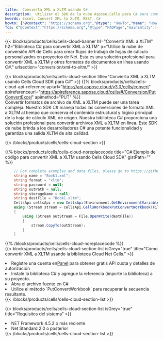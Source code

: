 ```yaml
---
title:  Convierta XML a XLTM usando C#
description:  Utilizar el SDK de la nube Aspose.Cells para C# para convertir un archivo de formato XML a un archivo de formato XLTM.
kwords: Excel, Convert XML to XLTM, REST, C#
howto: {"@context": "https://schema.org","@type": "HowTo","name": "How to convert XML to XLTM using the Cells Cloud Net library.","description": "How to convert XML to XLTM using the Cells Cloud Net library.","image": {"@type": "ImageObject"},"url": "/net/conversion/xml-to-xltm/","step": [{ "@type": "HowToStep","name": "How to convert XML to XLTM using the Cells Cloud Net library. step 1", "image": {"@type": "ImageObject",},"url": "/net/conversion/xml-to-xltm/","text": "Register an account at <a href='https://dashboard.aspose.cloud/'>Dashboard</a> to get free API quota & authorization details",},{ "@type": "HowToStep","name": "How to convert XML to XLTM using the Cells Cloud Net library. step 1", "image": {"@type": "ImageObject",},"url": "/net/conversion/xml-to-xltm/","text": "Install C# library and add the reference (import the library) to your project.",},{ "@type": "HowToStep","name": "How to convert XML to XLTM using the Cells Cloud Net library. step 1", "image": {"@type": "ImageObject",},"url": "/net/conversion/xml-to-xltm/","text": "Open the source file in C#",},{ "@type": "HowToStep","name": "How to convert XML to XLTM using the Cells Cloud Net library. step 1", "image": {"@type": "ImageObject",},"url": "/net/conversion/xml-to-xltm/","text": "Use the `PutConvertWorkbook` method to retrieve the resulting stream.",}, ],"supply": {"@type": "HowToSupply","name": "document"},"tool": [{"@type": "HowToTool","name": "Visual Studio, Visual Studio Code, Rider "},{"@type": "HowToTool","name": "Aspose Cells"}],"totalTime": "PT6M"}
fqa: {"@context":"https://schema.org","@type":"FAQPage","mainEntity":[{"@type":"Question","name":"Why convert file formats in C# using REST API?","acceptedAnswer":{"@type":"Answer","text":"Documents are encoded in many ways, and some files may be incompatible with the software you use. To open and read such files, just convert them to appropriate file formats.<br/><ol><li>Install .NET SDK and add the reference (import the library) to your project.</li><li>Open the source file in C# using REST API.</li><li>Call the PutConvertWorkbookRequest() method, passing an output filename with required extension.</li><li>Get the result of conversion as a separate file.</li></ol>"}},{"@type":"Question","name":"What file formats can I convert with your C# library?","acceptedAnswer":{"@type":"Answer","text":"We support a variety of file formats for conversion using .NET library, including XLSX, Excel, xls , PDF, CSV, HTML, Markdown, XML, PNG, JPG, TIFF, Json, TXT and many more."}},{"@type":"Question","name":"What is the maximum allowed file size for conversion using this .NET library?","acceptedAnswer":{"@type":"Answer","text":"There are no file size limits for format conversions using .NET library."}}]}
---
```

{{< blocks/products/cells/cells-cloud-banner h1="Convertir XML a XLTM" h2="Biblioteca C# para convertir XML a XLTM" p="Utilice la nube de conversión API de Cells para crear flujos de trabajo de hojas de cálculo personalizados en proyectos de Net. Esta es una solución profesional para convertir XML a XLTM y otros formatos de documentos en línea usando C#." urlsection="conversion/xml-to-xltm/" >}}

{{< blocks/products/cells/cells-cloud-section title="Convierta XML a XLTM usando Cells Cloud SDK para C#" >}}
{{% blocks/products/cells/cells-cloud-api-reference apiurl="https://api.aspose.cloud/v3.0/cells/convert" apireferenceurl="https://apireference.aspose.cloud/cells/#/Conversion/PutConvertExcel" apimethod="PUT" %}}
<br/>
Convertir formatos de archivo de XML a XLTM puede ser una tarea compleja. Nuestro SDK C# maneja todas las conversiones de formato XML a XLTM al tiempo que conserva el contenido estructural y lógico principal de la hoja de cálculo XML de origen. Nuestra biblioteca C# proporciona una solución profesional para convertir archivos XML a XLTM en línea. Este SDK de nube brinda a los desarrolladores C# una potente funcionalidad y garantiza una salida XLTM de alta calidad.

{{< /blocks/products/cells/cells-cloud-section >}}

{{% blocks/products/cells/cells-cloud-noreplacecode title="C# Ejemplo de código para convertir XML a XLTM usando Cells Cloud SDK" gistPath="" %}}
 
```cs
    // For complete examples and data files, please go to https://github.com/aspose-cells-cloud/aspose-cells-cloud-dotnet/
    string name = "Book1.xml";
    string format = "xltm";
    string password = null;
    string outPath = null;
    string storageName = null;
    string destFile = "Book1.xltm";
    CellsApi cellsApi = new CellsApi(Environment.GetEnvironmentVariable("ProductClientId"), Environment.GetEnvironmentVariable("ProductClientSecret"));
    using (Stream stream = cellsApi.CellsWorkbookPutConvertWorkbook(File.OpenRead(name), format, password, outPath, storageName))
    {
        using (Stream outStream = File.OpenWrite(destFile))
        {
            stream.CopyTo(outStream);
        }
    }
```
 
{{% /blocks/products/cells/cells-cloud-noreplacecode %}}
<br/>
{{< blocks/products/cells/cells-cloud-section-list isGrey="true" title="Cómo convertir XML a XLTM usando la biblioteca Cloud Net Cells." >}}
<li> Registre una cuenta en<a href="https://dashboard.aspose.cloud/">Panel</a> para obtener gratis API cuota y detalles de autorización</li>
<li>Instale la biblioteca C# y agregue la referencia (importe la biblioteca) a su proyecto.</li>
<li>Abra el archivo fuente en C#</li>
<li>Utilice el método `PutConvertWorkbook` para recuperar la secuencia resultante.</li>
{{< /blocks/products/cells/cells-cloud-section-list >}}

{{< blocks/products/cells/cells-cloud-section-list isGrey="true" title="Requisitos del sistema" >}}
<li>NET Framework 4.5.2 o más reciente</li>
<li>Net Standard 2.0 o posterior</li>
{{< /blocks/products/cells/cells-cloud-section-list >}}
